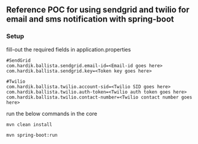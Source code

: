 ## Reference POC for using sendgrid and twilio for email and sms notification with spring-boot

### Setup

fill-out the required fields in application.properties

```
#SendGrid
com.hardik.ballista.sendgrid.email-id=<Email-id goes here>
com.hardik.ballista.sendgrid.key=<Token key goes here>

#Twilio
com.hardik.ballista.twilio.account-sid=<Twilio SID goes here>
com.hardik.ballista.twilio.auth-token=<Twilio auth token goes here>
com.hardik.ballista.twilio.contact-number=<Twilio contact number goes here>
```

run the below commands in the core

```
mvn clean install
```

```
mvn spring-boot:run
```